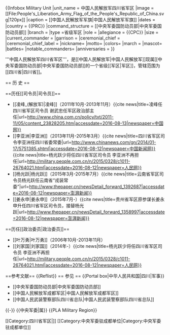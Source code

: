 {{Infobox Military Unit
|unit_name = 中国人民解放军四川省军区
|image = [[File:People's_Liberation_Army_Flag_of_the_People's_Republic_of_China.svg|120px]]
|caption = [[中国人民解放军军旗|中国人民解放军军旗]]
|dates = 
|country = {{PRC}}
|command_structure = [[中央军委国防动员部|中央军委国防动员部]]
|branch =
|type =省级军区
|role =
|allegiance = {{CPC}}
|size = 
|current_commander = 
|garrison = 
|ceremonial_chief = 
|ceremonial_chief_label = 
|nickname=
|motto=
|colors=
|march =
|mascot=
|battles=
|notable_commanders=
|anniversaries =
}}

'''中国人民解放军四川省军区'''，是[[中国人民解放军|中国人民解放军]]现属[[中央军委国防动员部|中央军委国防动员部]]的一个省级[[军区|军区]]，管辖范围为[[四川省|四川省]]。

== 历  史 ==

==历任[[司令员|司令员]]==
* [[凌峰_(解放军)|凌峰]]（2011年10月-2013年11月）<ref>{{cite news|title=凌峰任四川省军区司令员 谢武忠任军区政治部主任|url=http://www.china.com.cn/policy/txt/2011-11/05/content_23828205.htm|accessdate=2016-08-13|newspaper=中国网}}</ref>
* [[李亚洲|李亚洲]]（2013年11月-2015年3月）<ref>{{cite news|title=四川省军区司令李亚洲任四川省委常委|url=http://www.chinanews.com/gn/2014/01-17/5751385.shtml|accessdate=2016-08-12|newspaper=中国新闻网}}</ref><ref>{{cite news|title=杨光跃少将任四川省军区司令员 李亚洲不再担任|url=http://military.people.com.cn/n/2015/0328/c1011-26764021.html|accessdate=2016-08-12|newspaper=人民网}}</ref>
* [[杨光跃|杨光跃]]（2015年3月-2015年7月）<ref>{{cite news|title=云南省军区司令员杨光跃任云南省“戎装常委”|url=http://www.thepaper.cn/newsDetail_forward_1392687|accessdate=2016-08-12|newspaper=澎湃新闻}}</ref>
* [[姜永申|姜永申]]（2015年7月-）<ref>{{cite news|title=贵州省军区原参谋长姜永申升任四川省军区司令员，接替杨光跃|url=http://www.thepaper.cn/newsDetail_forward_1358997|accessdate=2016-08-12|newspaper=澎湃新闻}}</ref>

==历任[[政治委员|政治委员]]==
* [[叶万勇|叶万勇]]（2006年10月-2013年11月）
* [[刘家国|刘家国]]（2014年-）<ref>{{cite news|title=杨光跃少将任四川省军区司令员 李亚洲不再担任|url=http://military.people.com.cn/n/2015/0328/c1011-26764021.html|accessdate=2016-08-12|newspaper=人民网}}</ref>

==参考文献==
{{Reflist}}
== 参见 ==
{{Portal box|中华人民共和国|四川|军事}}
* [[中央军委国防动员部|中央军委国防动员部]]
* [[中国人民解放军成都军区|中国人民解放军成都军区]]
* [[中国人民武装警察部队四川省总队|中国人民武装警察部队四川省总队]]

{{-}}
{{中央军委|属}}
{{PLA Military Region}}

[[Category:四川省军区|]]
[[Category:中央军委驻成都单位|Category:中央军委驻成都单位]]